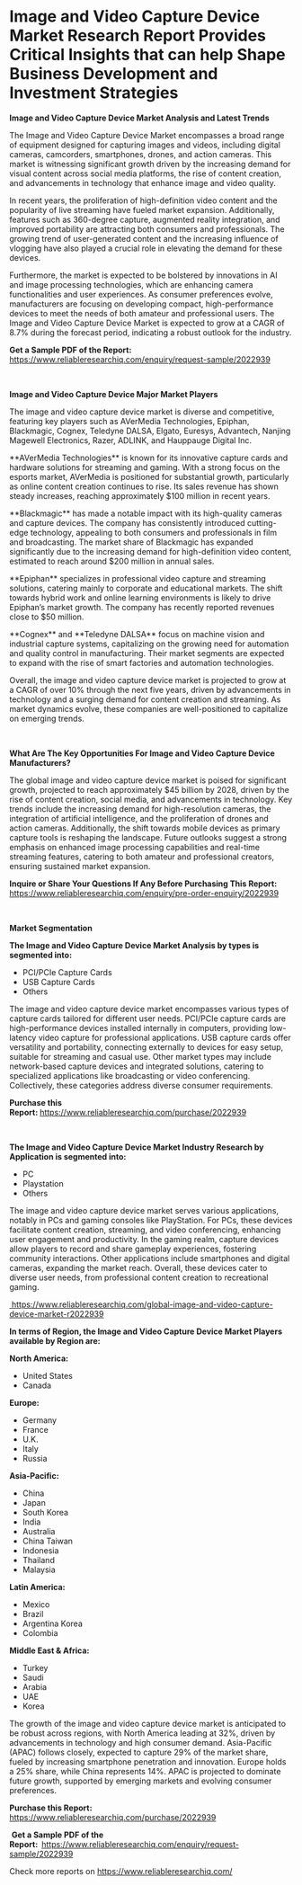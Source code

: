 <p><h1>Image and Video Capture Device Market Research Report Provides Critical Insights that can help Shape Business Development and Investment Strategies</h1></p><p><strong>Image and Video Capture Device Market Analysis and Latest Trends</strong></p>
<p><p>The Image and Video Capture Device Market encompasses a broad range of equipment designed for capturing images and videos, including digital cameras, camcorders, smartphones, drones, and action cameras. This market is witnessing significant growth driven by the increasing demand for visual content across social media platforms, the rise of content creation, and advancements in technology that enhance image and video quality.</p><p>In recent years, the proliferation of high-definition video content and the popularity of live streaming have fueled market expansion. Additionally, features such as 360-degree capture, augmented reality integration, and improved portability are attracting both consumers and professionals. The growing trend of user-generated content and the increasing influence of vlogging have also played a crucial role in elevating the demand for these devices.</p><p>Furthermore, the market is expected to be bolstered by innovations in AI and image processing technologies, which are enhancing camera functionalities and user experiences. As consumer preferences evolve, manufacturers are focusing on developing compact, high-performance devices to meet the needs of both amateur and professional users. The Image and Video Capture Device Market is expected to grow at a CAGR of 8.7% during the forecast period, indicating a robust outlook for the industry.</p></p>
<p><strong>Get a Sample PDF of the Report:&nbsp;</strong> <a href="https://www.reliableresearchiq.com/enquiry/request-sample/2022939?utm_campaign=3148&utm_medium=2&utm_source=Github&utm_content=ia&utm_term=29032025&utm_id=image-and-video-capture-device">https://www.reliableresearchiq.com/enquiry/request-sample/2022939</a></p>
<p>&nbsp;</p>
<p><strong>Image and Video Capture Device Major Market Players</strong></p>
<p><p>The image and video capture device market is diverse and competitive, featuring key players such as AVerMedia Technologies, Epiphan, Blackmagic, Cognex, Teledyne DALSA, Elgato, Euresys, Advantech, Nanjing Magewell Electronics, Razer, ADLINK, and Hauppauge Digital Inc.</p><p>**AVerMedia Technologies** is known for its innovative capture cards and hardware solutions for streaming and gaming. With a strong focus on the esports market, AVerMedia is positioned for substantial growth, particularly as online content creation continues to rise. Its sales revenue has shown steady increases, reaching approximately $100 million in recent years.</p><p>**Blackmagic** has made a notable impact with its high-quality cameras and capture devices. The company has consistently introduced cutting-edge technology, appealing to both consumers and professionals in film and broadcasting. The market share of Blackmagic has expanded significantly due to the increasing demand for high-definition video content, estimated to reach around $200 million in annual sales.</p><p>**Epiphan** specializes in professional video capture and streaming solutions, catering mainly to corporate and educational markets. The shift towards hybrid work and online learning environments is likely to drive Epiphan’s market growth. The company has recently reported revenues close to $50 million.</p><p>**Cognex** and **Teledyne DALSA** focus on machine vision and industrial capture systems, capitalizing on the growing need for automation and quality control in manufacturing. Their market segments are expected to expand with the rise of smart factories and automation technologies.</p><p>Overall, the image and video capture device market is projected to grow at a CAGR of over 10% through the next five years, driven by advancements in technology and a surging demand for content creation and streaming. As market dynamics evolve, these companies are well-positioned to capitalize on emerging trends.</p></p>
<p>&nbsp;</p>
<p><strong>What Are The Key Opportunities For Image and Video Capture Device Manufacturers?</strong></p>
<p><p>The global image and video capture device market is poised for significant growth, projected to reach approximately $45 billion by 2028, driven by the rise of content creation, social media, and advancements in technology. Key trends include the increasing demand for high-resolution cameras, the integration of artificial intelligence, and the proliferation of drones and action cameras. Additionally, the shift towards mobile devices as primary capture tools is reshaping the landscape. Future outlooks suggest a strong emphasis on enhanced image processing capabilities and real-time streaming features, catering to both amateur and professional creators, ensuring sustained market expansion.</p></p>
<p><strong>Inquire or Share Your Questions If Any Before Purchasing This Report:</strong> <a href="https://www.reliableresearchiq.com/enquiry/pre-order-enquiry/2022939?utm_campaign=3148&utm_medium=2&utm_source=Github&utm_content=ia&utm_term=29032025&utm_id=image-and-video-capture-device">https://www.reliableresearchiq.com/enquiry/pre-order-enquiry/2022939</a></p>
<p>&nbsp;</p>
<p><strong>Market Segmentation</strong></p>
<p><strong>The Image and Video Capture Device Market Analysis by types is segmented into:</strong></p>
<p><ul><li>PCI/PCIe Capture Cards</li><li>USB Capture Cards</li><li>Others</li></ul></p>
<p><p>The image and video capture device market encompasses various types of capture cards tailored for different user needs. PCI/PCIe capture cards are high-performance devices installed internally in computers, providing low-latency video capture for professional applications. USB capture cards offer versatility and portability, connecting externally to devices for easy setup, suitable for streaming and casual use. Other market types may include network-based capture devices and integrated solutions, catering to specialized applications like broadcasting or video conferencing. Collectively, these categories address diverse consumer requirements.</p></p>
<p><strong>Purchase this Report:&nbsp;</strong><a href="https://www.reliableresearchiq.com/purchase/2022939?utm_campaign=3148&utm_medium=2&utm_source=Github&utm_content=ia&utm_term=29032025&utm_id=image-and-video-capture-device">https://www.reliableresearchiq.com/purchase/2022939</a></p>
<p>&nbsp;</p>
<p><strong>The Image and Video Capture Device Market Industry Research by Application is segmented into:</strong></p>
<p><ul><li>PC</li><li>Playstation</li><li>Others</li></ul></p>
<p><p>The image and video capture device market serves various applications, notably in PCs and gaming consoles like PlayStation. For PCs, these devices facilitate content creation, streaming, and video conferencing, enhancing user engagement and productivity. In the gaming realm, capture devices allow players to record and share gameplay experiences, fostering community interactions. Other applications include smartphones and digital cameras, expanding the market reach. Overall, these devices cater to diverse user needs, from professional content creation to recreational gaming.</p></p>
<p><a href="https://www.reliableresearchiq.com/global-image-and-video-capture-device-market-r2022939?utm_campaign=3148&utm_medium=2&utm_source=Github&utm_content=ia&utm_term=29032025&utm_id=image-and-video-capture-device">&nbsp;https://www.reliableresearchiq.com/global-image-and-video-capture-device-market-r2022939</a></p>
<p><strong>In terms of Region, the Image and Video Capture Device Market Players available by Region are:</strong></p>
<p>
    <p> <strong> North America: </strong>
        <ul>
            <li>United States</li>
            <li>Canada</li>
        </ul>
        </p> 
    <p> <strong> Europe: </strong>
        <ul>
            <li>Germany</li>
            <li>France</li>
            <li>U.K.</li>
            <li>Italy</li>
            <li>Russia</li>
        </ul>
        </p> 
    <p> <strong> Asia-Pacific: </strong>
        <ul>
            <li>China</li>
            <li>Japan</li>
            <li>South Korea</li>
            <li>India</li>
            <li>Australia</li>
            <li>China Taiwan</li>
            <li>Indonesia</li>
            <li>Thailand</li>
            <li>Malaysia</li>
        </ul>
        </p> 
    <p> <strong> Latin America: </strong>
        <ul>
            <li>Mexico</li>
            <li>Brazil</li>
            <li>Argentina Korea</li>
            <li>Colombia</li>
        </ul>
        </p> 
    <p> <strong> Middle East & Africa: </strong>
        <ul>
            <li>Turkey</li>
            <li>Saudi</li>
            <li>Arabia</li>
            <li>UAE</li>
            <li>Korea</li>
        </ul>
    </p>
    </p>
<p><p>The growth of the image and video capture device market is anticipated to be robust across regions, with North America leading at 32%, driven by advancements in technology and high consumer demand. Asia-Pacific (APAC) follows closely, expected to capture 29% of the market share, fueled by increasing smartphone penetration and innovation. Europe holds a 25% share, while China represents 14%. APAC is projected to dominate future growth, supported by emerging markets and evolving consumer preferences.</p></p>
<p><strong>Purchase this Report: </strong><a href="https://www.reliableresearchiq.com/purchase/2022939?utm_campaign=3148&utm_medium=2&utm_source=Github&utm_content=ia&utm_term=29032025&utm_id=image-and-video-capture-device">https://www.reliableresearchiq.com/purchase/2022939</a></p>
<p>&nbsp;<strong>Get a Sample PDF of the Report:&nbsp;&nbsp;</strong><a href="https://www.reliableresearchiq.com/enquiry/request-sample/2022939?utm_campaign=3148&utm_medium=2&utm_source=Github&utm_content=ia&utm_term=29032025&utm_id=image-and-video-capture-device">https://www.reliableresearchiq.com/enquiry/request-sample/2022939</a></p>
<p><strong></strong></p>
<p>Check more reports on <a href="https://www.reliableresearchiq.com/?utm_campaign=3148&utm_medium=2&utm_source=Github&utm_content=ia&utm_term=29032025&utm_id=image-and-video-capture-device">https://www.reliableresearchiq.com/</a></p>